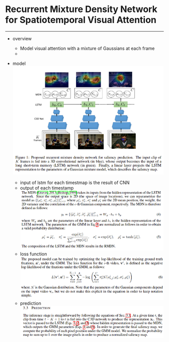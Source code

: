 # Recurrent Mixture Density Network for Spatiotemporal Visual Attention
---
* overview
  * Model visual attention with a mixture of Gaussians at each frame
  *

* model
![](./Selection_010.png)
  * input of lstm for each timestmap is the result of CNN
  * output of each timestamp
![](./Selection_011.png)
  * loss function
![](./Selection_012.png)
  * prediction
![](./Selection_013.png)
